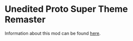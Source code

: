 # Unedited Proto Super Theme Remaster
Information about this mod can be found [here](https://gamebanana.com/sounds/53166).